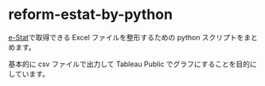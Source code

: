 # reform-estat-by-python

[e-Stat](https://www.e-stat.go.jp/)で取得できる Excel ファイルを整形するための python スクリプトをまとめます。


基本的に csv ファイルで出力して Tableau Public でグラフにすることを目的にしています。
